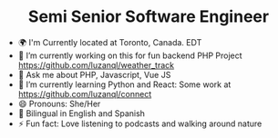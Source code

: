
<h1 align="center">Semi Senior Software Engineer</h1>

- 🌍 I'm Currently located at Toronto, Canada. EDT
- 🔭 I’m currently working on this for fun backend PHP Project https://github.com/luzanql/weather_track
- 💬 Ask me about PHP, Javascript, Vue JS
- 🌱 I’m currently learning Python and React: Some work at https://github.com/luzanql/connect
- 😄 Pronouns: She/Her
- 💬 Bilingual in English and Spanish 
- ⚡ Fun fact: Love listening to podcasts and walking around nature 

